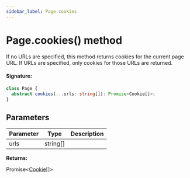 ```yaml
---
sidebar_label: Page.cookies
---
```


# Page.cookies() method

If no URLs are specified, this method returns cookies for the current page URL. If URLs are specified, only cookies for those URLs are returned.

#### Signature:

```typescript
class Page {
  abstract cookies(...urls: string[]): Promise<Cookie[]>;
}
```

## Parameters

| Parameter | Type       | Description |
| --------- | ---------- | ----------- |
| urls      | string\[\] |             |

**Returns:**

Promise&lt;[Cookie](./puppeteer.cookie.md)\[\]&gt;

